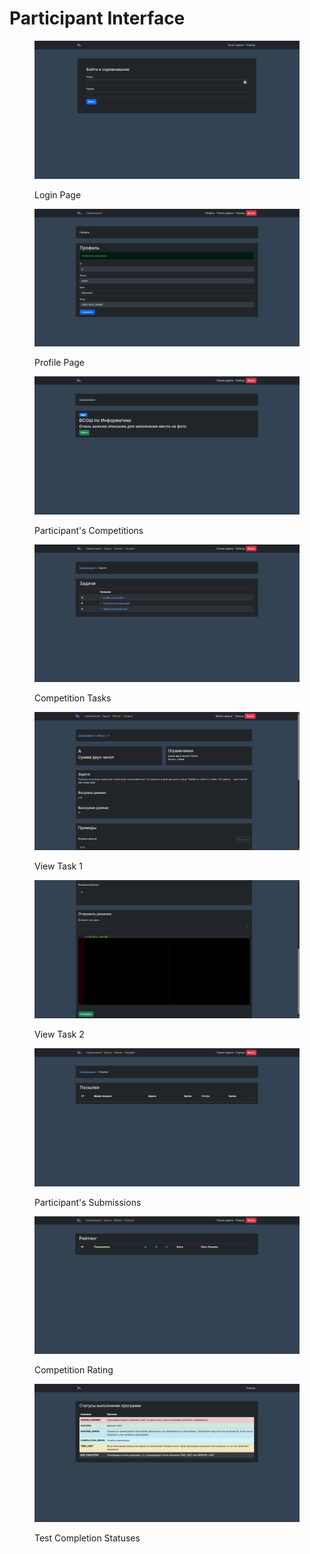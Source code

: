 # Participant Interface

<figure><img src="../.gitbook/assets/image (6).png" alt=""><figcaption><p>Login Page</p></figcaption></figure>

<figure><img src="../.gitbook/assets/image (82).png" alt=""><figcaption><p>Profile Page</p></figcaption></figure>

<figure><img src="../.gitbook/assets/image (3).png" alt=""><figcaption><p>Participant's Competitions</p></figcaption></figure>

<figure><img src="../.gitbook/assets/image (1) (1) (1).png" alt=""><figcaption><p>Competition Tasks</p></figcaption></figure>

<figure><img src="../.gitbook/assets/image (2) (1) (1).png" alt=""><figcaption><p>View Task 1</p></figcaption></figure>

<figure><img src="../.gitbook/assets/image (3) (1).png" alt=""><figcaption><p>View Task 2</p></figcaption></figure>

<figure><img src="../.gitbook/assets/image (4).png" alt=""><figcaption><p>Participant's Submissions</p></figcaption></figure>

<figure><img src="../.gitbook/assets/image (5).png" alt=""><figcaption><p>Competition Rating</p></figcaption></figure>

<figure><img src="../.gitbook/assets/image (7).png" alt=""><figcaption><p>Test Completion Statuses</p></figcaption></figure>